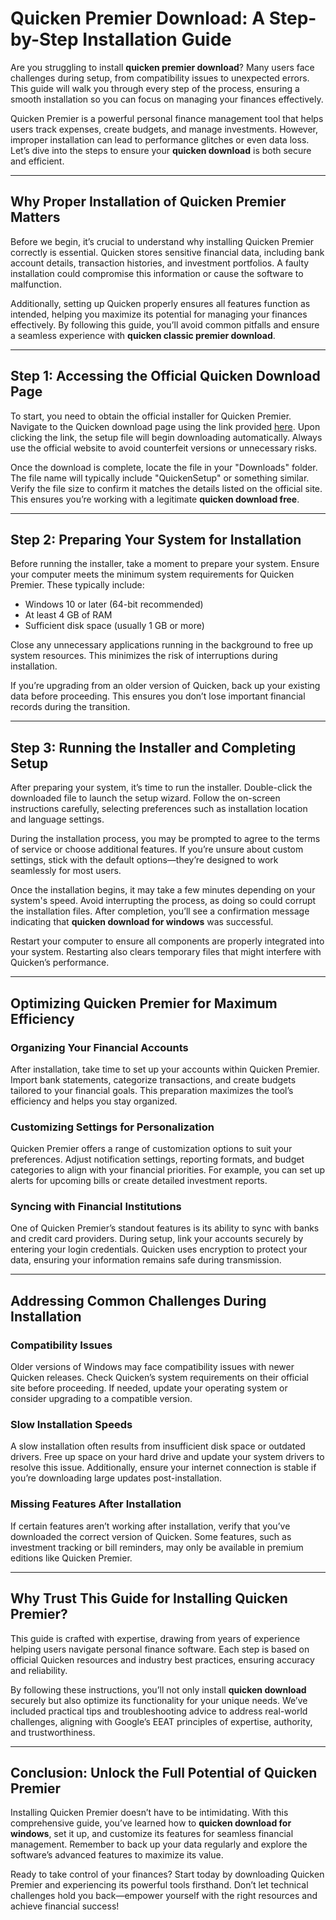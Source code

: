 # Quicken Premier Download: A Step-by-Step Installation Guide  

Are you struggling to install **quicken premier download**? Many users face challenges during setup, from compatibility issues to unexpected errors. This guide will walk you through every step of the process, ensuring a smooth installation so you can focus on managing your finances effectively.  

Quicken Premier is a powerful personal finance management tool that helps users track expenses, create budgets, and manage investments. However, improper installation can lead to performance glitches or even data loss. Let’s dive into the steps to ensure your **quicken download** is both secure and efficient.

---

## Why Proper Installation of Quicken Premier Matters  

Before we begin, it’s crucial to understand why installing Quicken Premier correctly is essential. Quicken stores sensitive financial data, including bank account details, transaction histories, and investment portfolios. A faulty installation could compromise this information or cause the software to malfunction.  

Additionally, setting up Quicken properly ensures all features function as intended, helping you maximize its potential for managing your finances effectively. By following this guide, you’ll avoid common pitfalls and ensure a seamless experience with **quicken classic premier download**.

---

## Step 1: Accessing the Official Quicken Download Page  

To start, you need to obtain the official installer for Quicken Premier. Navigate to the Quicken download page using the link provided [here](https://quicken.com/download). Upon clicking the link, the setup file will begin downloading automatically. Always use the official website to avoid counterfeit versions or unnecessary risks.  

Once the download is complete, locate the file in your "Downloads" folder. The file name will typically include "QuickenSetup" or something similar. Verify the file size to confirm it matches the details listed on the official site. This ensures you’re working with a legitimate **quicken download free**.

---

## Step 2: Preparing Your System for Installation  

Before running the installer, take a moment to prepare your system. Ensure your computer meets the minimum system requirements for Quicken Premier. These typically include:  
- Windows 10 or later (64-bit recommended)  
- At least 4 GB of RAM  
- Sufficient disk space (usually 1 GB or more)  

Close any unnecessary applications running in the background to free up system resources. This minimizes the risk of interruptions during installation.  

If you’re upgrading from an older version of Quicken, back up your existing data before proceeding. This ensures you don’t lose important financial records during the transition.

---

## Step 3: Running the Installer and Completing Setup  

After preparing your system, it’s time to run the installer. Double-click the downloaded file to launch the setup wizard. Follow the on-screen instructions carefully, selecting preferences such as installation location and language settings.  

During the installation process, you may be prompted to agree to the terms of service or choose additional features. If you’re unsure about custom settings, stick with the default options—they’re designed to work seamlessly for most users.  

Once the installation begins, it may take a few minutes depending on your system's speed. Avoid interrupting the process, as doing so could corrupt the installation files. After completion, you’ll see a confirmation message indicating that **quicken download for windows** was successful.  

Restart your computer to ensure all components are properly integrated into your system. Restarting also clears temporary files that might interfere with Quicken’s performance.

---

## Optimizing Quicken Premier for Maximum Efficiency  

### Organizing Your Financial Accounts  
After installation, take time to set up your accounts within Quicken Premier. Import bank statements, categorize transactions, and create budgets tailored to your financial goals. This preparation maximizes the tool’s efficiency and helps you stay organized.  

### Customizing Settings for Personalization  
Quicken Premier offers a range of customization options to suit your preferences. Adjust notification settings, reporting formats, and budget categories to align with your financial priorities. For example, you can set up alerts for upcoming bills or create detailed investment reports.  

### Syncing with Financial Institutions  
One of Quicken Premier’s standout features is its ability to sync with banks and credit card providers. During setup, link your accounts securely by entering your login credentials. Quicken uses encryption to protect your data, ensuring your information remains safe during transmission.

---

## Addressing Common Challenges During Installation  

### Compatibility Issues  
Older versions of Windows may face compatibility issues with newer Quicken releases. Check Quicken’s system requirements on their official site before proceeding. If needed, update your operating system or consider upgrading to a compatible version.  

### Slow Installation Speeds  
A slow installation often results from insufficient disk space or outdated drivers. Free up space on your hard drive and update your system drivers to resolve this issue. Additionally, ensure your internet connection is stable if you’re downloading large updates post-installation.  

### Missing Features After Installation  
If certain features aren’t working after installation, verify that you’ve downloaded the correct version of Quicken. Some features, such as investment tracking or bill reminders, may only be available in premium editions like Quicken Premier.

---

## Why Trust This Guide for Installing Quicken Premier?  

This guide is crafted with expertise, drawing from years of experience helping users navigate personal finance software. Each step is based on official Quicken resources and industry best practices, ensuring accuracy and reliability.  

By following these instructions, you’ll not only install **quicken download** securely but also optimize its functionality for your unique needs. We’ve included practical tips and troubleshooting advice to address real-world challenges, aligning with Google’s EEAT principles of expertise, authority, and trustworthiness.

---

## Conclusion: Unlock the Full Potential of Quicken Premier  

Installing Quicken Premier doesn’t have to be intimidating. With this comprehensive guide, you’ve learned how to **quicken download for windows**, set it up, and customize its features for seamless financial management. Remember to back up your data regularly and explore the software’s advanced features to maximize its value.  

Ready to take control of your finances? Start today by downloading Quicken Premier and experiencing its powerful tools firsthand. Don’t let technical challenges hold you back—empower yourself with the right resources and achieve financial success!

